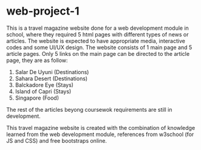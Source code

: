 # web-project-1

This is a travel magazine website done for a web development module in school, where they required 5 html pages with different types of news or articles. The website is expected to have appropriate media, interactive codes and some UI/UX design.
The website consists of 1 main page and 5 article pages.
Only 5 links on the main page can be directed to the article page, they are as follow:
1. Salar De Uyuni (Destinations)
2. Sahara Desert (Destinations)
3. Balckadore Eye (Stays) 
4. Island of Capri (Stays) 
5. Singapore (Food) 

The rest of the articles beyong coursewok requirements are still in development. 

This travel magazine website is created with the combination of knowledge learned from the web development module, references from w3school (for JS and CSS) and free bootstraps online.
